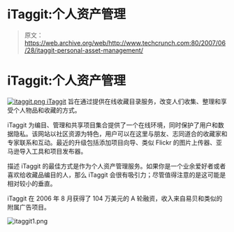 # iTaggit:个人资产管理

> 原文：<https://web.archive.org/web/http://www.techcrunch.com:80/2007/06/28/itaggit-personal-asset-management/>

# iTaggit:个人资产管理

[![itaggit.png](img/a6a9c1a5f460f47dd611bc599ff996a4.png) ](https://web.archive.org/web/20211202162948/http://www.itaggit.com/) [iTaggit](https://web.archive.org/web/20211202162948/http://www.itaggit.com/) 旨在通过提供在线收藏目录服务，改变人们收集、整理和享受个人物品和收藏的方式。

iTaggit 为编目、管理和共享项目集合提供了一个在线环境，同时保护了用户和数据隐私。该网站以社区资源为特色，用户可以在这里与朋友、志同道合的收藏家和专家联系和互动。最近的升级包括添加项目向导、类似 Flickr 的图片上传器、亚马逊导入工具和项目发布器。

描述 iTaggit 的最佳方式是作为个人资产管理服务。如果你是一个业余爱好者或者喜欢给收藏品编目的人，那么 iTaggit 会很有吸引力；尽管值得注意的是这可能是相对较小的垂直。

iTaggit 在 2006 年 8 月获得了 104 万美元的 A 轮融资，收入来自易贝和类似的附属广告项目。

![itaggit1.png](img/a5ccf3ef3a9e2bac0c1d89fab31d3724.png)